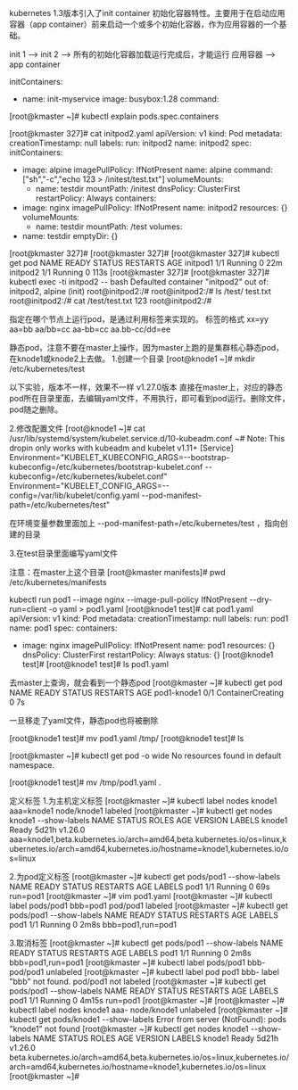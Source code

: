 
kubernetes 1.3版本引入了init container 初始化容器特性。主要用于在启动应用容器（app container）前来启动一个或多个初始化容器，作为应用容器的一个基础。

init 1 --> init 2 --> 所有的初始化容器加载运行完成后，才能运行 应用容器 --> app container


initContainers:
  - name: init-myservice
    image: busybox:1.28
    command:

[root@kmaster ~]# kubectl explain pods.spec.containers

[root@kmaster 327]# cat initpod2.yaml 
apiVersion: v1
kind: Pod
metadata:
  creationTimestamp: null
  labels:
    run: initpod2
  name: initpod2
spec:
  initContainers:
  - image: alpine
    imagePullPolicy: IfNotPresent
    name: alpine
    command: ["sh","-c","echo 123 > /initest/test.txt"]
    volumeMounts:
    - name: testdir
      mountPath: /initest
  dnsPolicy: ClusterFirst
  restartPolicy: Always
  containers:
  - image: nginx
    imagePullPolicy: IfNotPresent
    name: initpod2
    resources: {}
    volumeMounts:
    - name: testdir
      mountPath: /test
  volumes:
  - name: testdir
    emptyDir: {}


[root@kmaster 327]# 
[root@kmaster 327]# 
[root@kmaster 327]# kubectl get pod
NAME       READY   STATUS    RESTARTS   AGE
initpod1   1/1     Running   0          22m
initpod2   1/1     Running   0          113s
[root@kmaster 327]# 
[root@kmaster 327]# kubectl exec -ti initpod2 -- bash
Defaulted container "initpod2" out of: initpod2, alpine (init)
root@initpod2:/# 
root@initpod2:/# ls /test/
test.txt
root@initpod2:/# cat /test/test.txt 
123
root@initpod2:/# 

指定在哪个节点上运行pod，是通过利用标签来实现的。
标签的格式 xx=yy  aa=bb  aa/bb=cc  aa-bb=cc  aa.bb-cc/dd=ee

静态pod，注意不要在master上操作，因为master上跑的是集群核心静态pod，在knode1或knode2上去做。
1.创建一个目录
[root@knode1 ~]# mkdir /etc/kubernetes/test

以下实验，版本不一样，效果不一样
v1.27.0版本
直接在master上，对应的静态pod所在目录里面，去编辑yaml文件，不用执行，即可看到pod运行。删除文件，pod随之删除。


2.修改配置文件
[root@knode1 ~]# cat /usr/lib/systemd/system/kubelet.service.d/10-kubeadm.conf 
~# Note: This dropin only works with kubeadm and kubelet v1.11+
[Service]
Environment="KUBELET_KUBECONFIG_ARGS=--bootstrap-kubeconfig=/etc/kubernetes/bootstrap-kubelet.conf --kubeconfig=/etc/kubernetes/kubelet.conf"
Environment="KUBELET_CONFIG_ARGS=--config=/var/lib/kubelet/config.yaml --pod-manifest-path=/etc/kubernetes/test"

在环境变量参数里面加上 --pod-manifest-path=/etc/kubernetes/test ，指向创建的目录

3.在test目录里面编写yaml文件

注意：在master上这个目录
[root@kmaster manifests]# pwd
/etc/kubernetes/manifests

kubectl run pod1 --image nginx --image-pull-policy IfNotPresent --dry-run=client -o yaml > pod1.yaml
[root@knode1 test]# cat pod1.yaml 
apiVersion: v1
kind: Pod
metadata:
  creationTimestamp: null
  labels:
    run: pod1
  name: pod1
spec:
  containers:
  - image: nginx
    imagePullPolicy: IfNotPresent
    name: pod1
    resources: {}
  dnsPolicy: ClusterFirst
  restartPolicy: Always
status: {}
[root@knode1 test]# 
[root@knode1 test]# ls
pod1.yaml

去master上查询，就会看到一个静态pod
[root@kmaster ~]# kubectl get pod
NAME          READY   STATUS              RESTARTS   AGE
pod1-knode1   0/1     ContainerCreating   0          7s

一旦移走了yaml文件，静态pod也将被删除

[root@knode1 test]# mv pod1.yaml /tmp/
[root@knode1 test]# ls

[root@kmaster ~]# kubectl get pod -o wide
No resources found in default namespace.

[root@knode1 test]# mv /tmp/pod1.yaml .

定义标签
1.为主机定义标签
[root@kmaster ~]# kubectl label nodes knode1 aaa=knode1
node/knode1 labeled
[root@kmaster ~]# kubectl get nodes knode1 --show-labels 
NAME     STATUS   ROLES    AGE     VERSION   LABELS
knode1   Ready    <none>   5d21h   v1.26.0   aaa=knode1,beta.kubernetes.io/arch=amd64,beta.kubernetes.io/os=linux,kubernetes.io/arch=amd64,kubernetes.io/hostname=knode1,kubernetes.io/os=linux

2.为pod定义标签
[root@kmaster ~]# kubectl get pods/pod1 --show-labels 
NAME   READY   STATUS    RESTARTS   AGE   LABELS
pod1   1/1     Running   0          69s   run=pod1
[root@kmaster ~]# vim pod1.yaml 
[root@kmaster ~]# kubectl label pods/pod1 bbb=pod1
pod/pod1 labeled
[root@kmaster ~]# kubectl get pods/pod1 --show-labels 
NAME   READY   STATUS    RESTARTS   AGE    LABELS
pod1   1/1     Running   0          2m8s   bbb=pod1,run=pod1

3.取消标签
[root@kmaster ~]# kubectl get pods/pod1 --show-labels 
NAME   READY   STATUS    RESTARTS   AGE    LABELS
pod1   1/1     Running   0          2m8s   bbb=pod1,run=pod1
[root@kmaster ~]# kubectl label pods/pod1 bbb-
pod/pod1 unlabeled
[root@kmaster ~]# kubectl label pod pod1 bbb-
label "bbb" not found.
pod/pod1 not labeled
[root@kmaster ~]# kubectl get pods/pod1 --show-labels 
NAME   READY   STATUS    RESTARTS   AGE     LABELS
pod1   1/1     Running   0          4m15s   run=pod1
[root@kmaster ~]# 
[root@kmaster ~]# kubectl label nodes knode1 aaa-
node/knode1 unlabeled
[root@kmaster ~]# kubectl get pods/knode1 --show-labels 
Error from server (NotFound): pods "knode1" not found
[root@kmaster ~]# kubectl get nodes knode1 --show-labels 
NAME     STATUS   ROLES    AGE     VERSION   LABELS
knode1   Ready    <none>   5d21h   v1.26.0   beta.kubernetes.io/arch=amd64,beta.kubernetes.io/os=linux,kubernetes.io/arch=amd64,kubernetes.io/hostname=knode1,kubernetes.io/os=linux
[root@kmaster ~]# 

